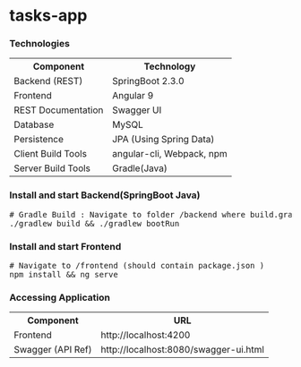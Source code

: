 # tasks-app

<h3>Technologies</h3>
<table>
<th>Component</th><th>Technology</th>
<tr>
<td>Backend (REST)</td><td>SpringBoot 2.3.0</td>
</tr>
<tr>
<td>Frontend</td><td>Angular 9</td>
</tr>
<tr>
<td>REST Documentation</td><td>Swagger UI</td>
</tr>
<tr>
<td>Database</td><td>MySQL</td>
</tr>
<tr>
<td>Persistence</td><td>JPA (Using Spring Data)</td>
</tr>
<tr>
<td>Client Build Tools</td><td>angular-cli, Webpack, npm</td>
</tr>
<tr>
<td>Server Build Tools</td><td>Gradle(Java) </td>
</tr>
</table>

<h3>Install and start Backend(SpringBoot Java)</h3>
<pre>
# Gradle Build : Navigate to folder /backend where build.gradle is present 
./gradlew build && ./gradlew bootRun
</pre>

<h3>Install and start Frontend</h3>
<pre>
# Navigate to /frontend (should contain package.json )
npm install && ng serve
</pre>

<h3>Accessing Application</h3>
<table>
<th>Component</th><th>URL</th>
<tr><td>Frontend</td><td>http://localhost:4200</td></tr>
<tr><td>Swagger (API Ref)</td><td>http://localhost:8080/swagger-ui.html</td></tr>
</table>

